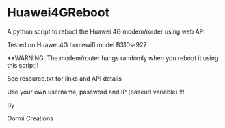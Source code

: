 # Huawei4GReboot
A python script to reboot the Huawei 4G modem/router using web API

Tested on Huawei 4G homewifi model B310s-927

**WARNING: The modem/router hangs randomly when you reboot it using this script!!

See resource.txt for links and API details

Use your own username, password and IP (baseurl variable) !!!


By

Oormi Creations
